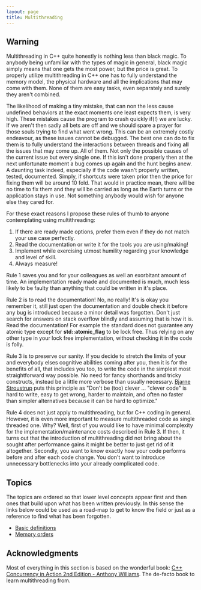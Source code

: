 ```yaml
---
layout: page
title: Multithreading
---
```


## Warning

Multithreading in C++ quite honestly is nothing less than black magic. To anybody
being unfamiliar with the types of magic in general, black magic simply means that
one gets the most power, but the price is great. To properly utilize multithreading
in C++ one has to fully understand the memory model, the physical hardware and all
the implications that may come with them. None of them are easy tasks, even
separately and surely they aren't combined.

The likelihood of making a tiny mistake, that can non the less cause undefined
behaviors at the exact moments one least expects them, is very high. These
mistakes cause the program to crash quickly if(!) we are lucky. If we aren't then
sadly all bets are off and we should spare a prayer for those souls trying to find
what went wrong. This can be an extremely costly endeavour, as these issues cannot
be debugged. The best one can do to fix them is to fully understand the
interactions between threads and fixing **all** the issues that may come up. All
of them. Not only the possible causes of the current issue but every single one. If
this isn't done properly then at the next unfortunate moment a bug comes up again
and the hunt begins anew. A daunting task indeed, especially if the code wasn't
properly written, tested, documented. Simply, if shortcuts were taken prior then
the price for fixing them will be around 10 fold. That would in practice mean,
there will be no time to fix them and they will be carried as long as the Earth
turns or the application stays in use. Not something anybody would wish for anyone
else they cared for.

For these exact reasons I propose these rules of thumb to anyone contemplating
using multithreading:

1. If there are ready made options, prefer them even if they do not match your
use case perfectly.
2. Read the documentation or write it for the tools you are using/making!
3. Implement while exercising utmost humility regarding your knowledge and level
of skill.
4. Always measure!

Rule 1 saves you and for your colleagues as well an exorbitant amount of time.
An implementation ready made and documented is much, much less likely to be faulty
than anything that could be written in it's place.

Rule 2 is to read the documentation! No, no really! It's is okay you remember it,
still just open the documentation and double check it before any bug is introduced
because a minor detail was forgotten. Don't just search for answers on stack
overflow blindly and assuming that is how it is. Read the documentation! For
example the standard does not guarantee any atomic type except for
**std::atomic_flag** to be lock free. Thus relying on any other type in your
lock free implementation, without checking it in the code is folly.

Rule 3 is to preserve our sanity. If you decide to stretch the limits of your and
everybody elses cognitive abilities coming after you, then it is for the benefits
of all, that includes you too, to write the code in the simplest most
straightforward way possible. No need for fancy shorthands and tricky constructs,
instead be a little more verbose than usually necessary. [Bjarne Stroustrup](https://www.stroustrup.com/quotes.html)
puts this principle as "Don't be (too) clever ... "clever code" is hard to write,
easy to get wrong, harder to maintain, and often no faster than simpler
alternatives because it can be hard to optimize."

Rule 4 does not just apply to multithreading, but for C++ coding in general.
However, it is even more important to measure multithreaded code as single threaded
one. Why? Well, first of you would like to have minimal complexity for the
implementation/maintenance costs described in Rule 3. If then, it turns out that
the introduction of multithreading did not bring about the sought after performance
gains it might be better to just get rid of it altogether. Secondly, you want to
know exactly how your code performs before and after each code change. You don't
want to introduce unnecessary bottlenecks into your already complicated code.

## Topics

The topics are ordered so that lower level concepts appear first and then ones that
build upon what has been written previously. In this sense the links below could be
used as a road-map to get to know the field or just as a reference to find what has
been forgotten.

- [Basic definitions](definitions.md)
- [Memory orders](memory_orders.md)

## Acknowledgments

Most of everything in this section is based on the wonderful book: [C++ Concurrency in Action 2nd Edition - Anthony Williams](https://www.amazon.com/C-Concurrency-Action-Anthony-Williams/dp/1617294691/ref=sr_1_2?dchild=1&qid=1609941541&refinements=p_27%3AAnthony+Williams&s=books&sr=1-2&text=Anthony+Williams). The de-facto book to learn multithreading from.
